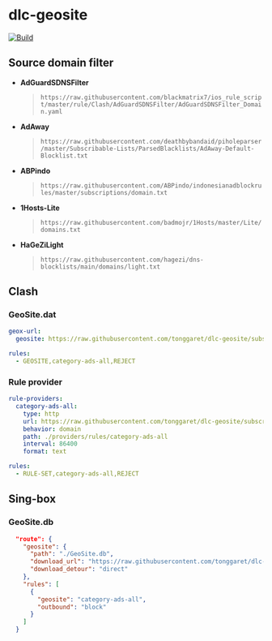 # dlc-geosite

[![Build](https://github.com/tonggaret/dlc-geosite/actions/workflows/build.yml/badge.svg)](https://github.com/tonggaret/dlc-geosite/actions/workflows/build.yml)

## Source domain filter

 - **AdGuardSDNSFilter**
   > `https://raw.githubusercontent.com/blackmatrix7/ios_rule_script/master/rule/Clash/AdGuardSDNSFilter/AdGuardSDNSFilter_Domain.yaml`
 - **AdAway**
   > `https://raw.githubusercontent.com/deathbybandaid/piholeparser/master/Subscribable-Lists/ParsedBlacklists/AdAway-Default-Blocklist.txt`
 - **ABPindo**
   > `https://raw.githubusercontent.com/ABPindo/indonesianadblockrules/master/subscriptions/domain.txt`
 - **1Hosts-Lite**
   > `https://raw.githubusercontent.com/badmojr/1Hosts/master/Lite/domains.txt`
 - **HaGeZiLight**
   > `https://raw.githubusercontent.com/hagezi/dns-blocklists/main/domains/light.txt`


## Clash

### GeoSite.dat

```yaml
geox-url:
  geosite: https://raw.githubusercontent.com/tonggaret/dlc-geosite/subscribe/GeoSite.dat/GeoSite.dat

rules:
  - GEOSITE,category-ads-all,REJECT
```

### Rule provider

```yaml
rule-providers:
  category-ads-all:
    type: http
    url: https://raw.githubusercontent.com/tonggaret/dlc-geosite/subscribe/category-ads-all/category-ads-all
    behavior: domain
    path: ./providers/rules/category-ads-all
    interval: 86400
    format: text

rules:
  - RULE-SET,category-ads-all,REJECT
```

## Sing-box

### GeoSite.db

```json
  "route": {
    "geosite": {
      "path": "./GeoSite.db",
      "download_url": "https://raw.githubusercontent.com/tonggaret/dlc-geosite/subscribe/GeoSite.db/GeoSite.db",
      "download_detour": "direct"
    },
    "rules": [
      {
        "geosite": "category-ads-all",
        "outbound": "block"
      }
    ]
  }
```
